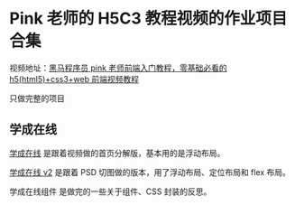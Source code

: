 # Pink 老师的 H5C3 教程视频的作业项目合集

视频地址：[黑马程序员 pink 老师前端入门教程，零基础必看的 h5(html5)+css3+web 前端视频教程](https://www.bilibili.com/video/BV14J4114768?from=search&seid=5413001397872428377)

只做完整的项目

## 学成在线

[学成在线](./学成在线/README.md) 是跟着视频做的首页分解版，基本用的是浮动布局。

[学成在线 v2](./学成在线v2/README.md) 是跟着 PSD 切图做的版本，用了浮动布局、定位布局和 flex 布局。

学成在线组件 是做完的一些关于组件、CSS 封装的反思。
